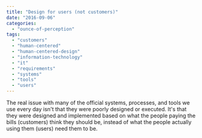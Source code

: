```yaml
---
title: "Design for users (not customers)"
date: "2016-09-06"
categories: 
  - "ounce-of-perception"
tags: 
  - "customers"
  - "human-centered"
  - "human-centered-design"
  - "information-technology"
  - "it"
  - "requirements"
  - "systems"
  - "tools"
  - "users"
---
```


The real issue with many of the official systems, processes, and tools we use every day isn't that they were poorly designed or executed. It's that they were designed and implemented based on what the people paying the bills (customers) think they should be, instead of what the people actually using them (users) need them to be.
